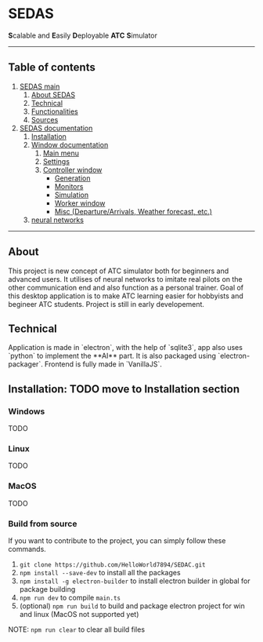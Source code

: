 # SEDAS
**S**calable and **E**asily **D**eployable **ATC** **S**imulator

<hr>

## Table of contents

1. [SEDAS main]()
    1. [About SEDAS](#about)
    2. [Technical](#technical)
    3. [Functionalities]()
    4. [Sources](/doc/sources/readme.md)
2. [SEDAS documentation]()
    1. [Installation]()
    2. [Window documentation]()
        1. [Main menu]()
        2. [Settings]()
        3. [Controller window]()
            - [Generation]()
            - [Monitors]()
            - [Simulation]()
            - [Worker window]()
            - [Misc (Departure/Arrivals, Weather forecast, etc.)]()
    3. [neural networks]()

<hr>

<h2 id="about">About</h2>
This project is new concept of ATC simulator both for beginners and advanced users. It utilises of neural networks to imitate real pilots on the other communication end and also function as a personal trainer. Goal of this desktop application is to make ATC learning easier for hobbyists and begineer ATC students. Project is still in early developement.

<h2 id="technical">Technical</h2>
Application is made in `electron`, with the help of `sqlite3`, app also uses `python` to implement the **AI** part. It is also packaged using `electron-packager`. Frontend is fully made in `VanillaJS`.

## Installation: TODO move to Installation section

### Windows
TODO

### Linux
TODO

### MacOS
TODO

### Build from source
If you want to contribute to the project, you can simply follow these commands.

1. `git clone https://github.com/HelloWorld7894/SEDAC.git`
2. `npm install --save-dev` to install all the packages
3. `npm install -g electron-builder` to install electron builder in global for package building
4. `npm run dev` to compile `main.ts`
5. (optional) `npm run build` to build and package electron project for win and linux (MacOS not supported yet)

NOTE: `npm run clear` to clear all build files